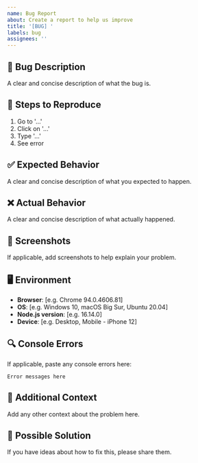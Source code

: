 ```yaml
---
name: Bug Report
about: Create a report to help us improve
title: '[BUG] '
labels: bug
assignees: ''
---
```


## 🐛 Bug Description
A clear and concise description of what the bug is.

## 🔄 Steps to Reproduce
1. Go to '...'
2. Click on '...'
3. Type '...'
4. See error

## ✅ Expected Behavior
A clear and concise description of what you expected to happen.

## ❌ Actual Behavior
A clear and concise description of what actually happened.

## 📸 Screenshots
If applicable, add screenshots to help explain your problem.

## 🖥️ Environment
- **Browser**: [e.g. Chrome 94.0.4606.81]
- **OS**: [e.g. Windows 10, macOS Big Sur, Ubuntu 20.04]
- **Node.js version**: [e.g. 16.14.0]
- **Device**: [e.g. Desktop, Mobile - iPhone 12]

## 🔍 Console Errors
If applicable, paste any console errors here:
```
Error messages here
```

## 📝 Additional Context
Add any other context about the problem here.

## 🔧 Possible Solution
If you have ideas about how to fix this, please share them.